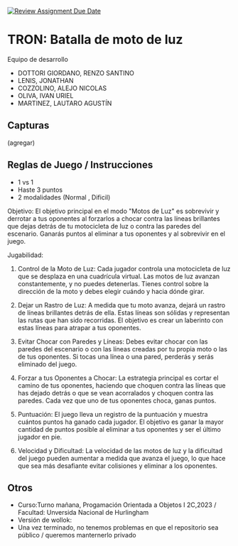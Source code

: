 [![Review Assignment Due Date](https://classroom.github.com/assets/deadline-readme-button-24ddc0f5d75046c5622901739e7c5dd533143b0c8e959d652212380cedb1ea36.svg)](https://classroom.github.com/a/hUnPAC5R)
# TRON: Batalla de moto de luz

Equipo de desarrollo

- DOTTORI GIORDANO, RENZO SANTINO
- LENIS, JONATHAN
- COZZOLINO, ALEJO NICOLAS
- OLIVA, IVAN URIEL
- MARTINEZ, LAUTARO AGUSTÍN

## Capturas

(agregar)

## Reglas de Juego / Instrucciones
 
- 1 vs 1
- Haste 3 puntos
- 2 modalidades (Normal , Dificil)
  
Objetivo:
El objetivo principal en el modo "Motos de Luz" es sobrevivir y derrotar a tus oponentes al forzarlos a chocar contra las líneas brillantes que dejas detrás de tu motocicleta de luz o contra las paredes del escenario. Ganarás puntos al eliminar a tus oponentes y al sobrevivir en el juego.

Jugabilidad:

1.   Control de la Moto de Luz: Cada jugador controla una motocicleta de luz que se desplaza en una cuadrícula virtual. Las motos de luz avanzan constantemente, y no puedes detenerlas. Tienes control sobre la dirección de la moto y debes elegir cuándo y hacia dónde girar.

2.    Dejar un Rastro de Luz: A medida que tu moto avanza, dejará un rastro de líneas brillantes detrás de ella. Estas líneas son sólidas y representan las rutas que han sido recorridas. El objetivo es crear un laberinto con estas líneas para atrapar a tus oponentes.

3.    Evitar Chocar con Paredes y Líneas: Debes evitar chocar con las paredes del escenario o con las líneas creadas por tu propia moto o las de tus oponentes. Si tocas una línea o una pared, perderás y serás eliminado del juego.

4.    Forzar a tus Oponentes a Chocar: La estrategia principal es cortar el camino de tus oponentes, haciendo que choquen contra las líneas que has dejado detrás o que se vean acorralados y choquen contra las paredes. Cada vez que uno de tus oponentes choca, ganas puntos.

5.    Puntuación: El juego lleva un registro de la puntuación y muestra cuántos puntos ha ganado cada jugador. El objetivo es ganar la mayor cantidad de puntos posible al eliminar a tus oponentes y ser el último jugador en pie.

6.    Velocidad y Dificultad: La velocidad de las motos de luz y la dificultad del juego pueden aumentar a medida que avanza el juego, lo que hace que sea más desafiante evitar colisiones y eliminar a los oponentes.

## Otros

- Curso:Turno mañana, Progamación Orientada a Objetos I 2C,2023 / Facultad: Unversida Nacional de Hurlingham
- Versión de wollok:
- Una vez terminado, no tenemos problemas en que el repositorio sea público / queremos manternerlo privado
